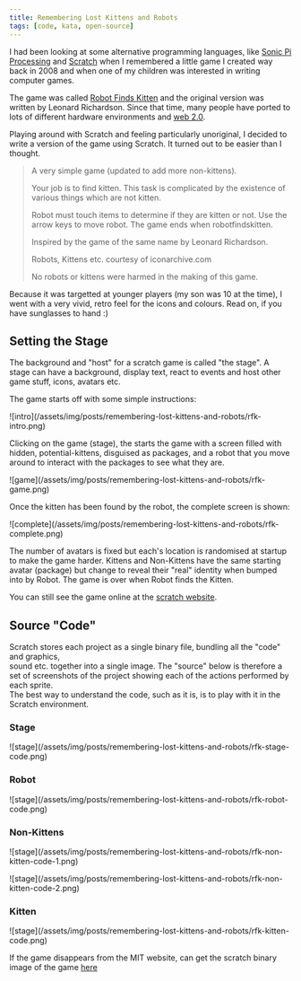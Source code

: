 ```yaml
---
title: Remembering Lost Kittens and Robots
tags: [code, kata, open-source]
---
```


I had been looking at some alternative programming languages, like [Sonic Pi](http://sonic-pi.net)
[Processing](http://processing.org) and [Scratch](http://scratch.mit.edu/) when I remembered
a little game I created way back in 2008 and when one of my children was interested in writing
computer games.

The game was called [Robot Finds Kitten](http://robotfindskitten.org/) and the original version was
written by Leonard Richardson. Since that time, many people have ported to lots of different hardware
environments and [web 2.0](http://robotfindskitten.org/play/robotfindskitten/).

Playing around with Scratch and feeling particularly unoriginal, I decided to write a version of
the game using Scratch. It turned out to be easier than I thought.

<blockquote> 
A very simple game (updated to add more non-kittens).
 
Your job is to find kitten. This task is complicated by the existence of various 
things which are not kitten.

Robot must touch items to determine if they are kitten or not. Use the arrow keys to
move robot. The game ends when robotfindskitten.

Inspired by the game of the same name by Leonard Richardson.

Robots, Kittens etc. courtesy of iconarchive.com

No robots or kittens were harmed in the making of this game.

</blockquote>

Because it was targetted at younger players (my son was 10 at the time), I went with a very
vivid, retro feel for the icons and colours. Read on, if you have sunglasses to hand :)

## Setting the Stage

The background and "host" for a scratch game is called "the stage". A stage can have a background,
display text, react to events and host other game stuff, icons, avatars etc.

The game starts off with some simple instructions:

![intro]\(/assets/img/posts/remembering-lost-kittens-and-robots/rfk-intro.png)

Clicking on the game (stage), the starts the game with a screen filled with hidden, potential-kittens,
disguised as packages, and a robot that you move around to interact with the packages to see what they
are.

![game]\(/assets/img/posts/remembering-lost-kittens-and-robots/rfk-game.png)

Once the kitten has been found by the robot, the complete screen is shown:

![complete]\(/assets/img/posts/remembering-lost-kittens-and-robots/rfk-complete.png)

The number of avatars is fixed but each's location is randomised at startup to make the
game harder. Kittens and Non-Kittens have the same starting avatar (package) but change to
reveal their "real" identity when bumped into by Robot. The game is over when Robot finds
the Kitten.

You can still see the game online at the [scratch website](https://scratch.mit.edu/projects/118819/).

## Source "Code"

Scratch stores each project as a single binary file, bundling all the "code" and graphics,  
sound etc. together into a single image. The "source" below is therefore a set of
screenshots of the project showing each of the actions performed by each sprite.  
The best way to understand the code, such as it is, is to play with it in the Scratch
environment.

### Stage

![stage]\(/assets/img/posts/remembering-lost-kittens-and-robots/rfk-stage-code.png)

### Robot

![stage]\(/assets/img/posts/remembering-lost-kittens-and-robots/rfk-robot-code.png)

### Non-Kittens

![stage]\(/assets/img/posts/remembering-lost-kittens-and-robots/rfk-non-kitten-code-1.png)

![stage]\(/assets/img/posts/remembering-lost-kittens-and-robots/rfk-non-kitten-code-2.png)

### Kitten

![stage]\(/assets/img/posts/remembering-lost-kittens-and-robots/rfk-kitten-code.png)

If the game disappears from the MIT website, can get the scratch binary image of the game
[here](/downloads/rfk_scratch_binary.zip)

